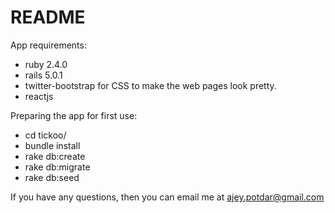 # README

App requirements:

* ruby 2.4.0
* rails 5.0.1
* twitter-bootstrap for CSS to make the web pages look pretty.
* reactjs

Preparing the app for first use:

* cd tickoo/
* bundle install
* rake db:create
* rake db:migrate
* rake db:seed

If you have any questions, then you can email me at ajey.potdar@gmail.com